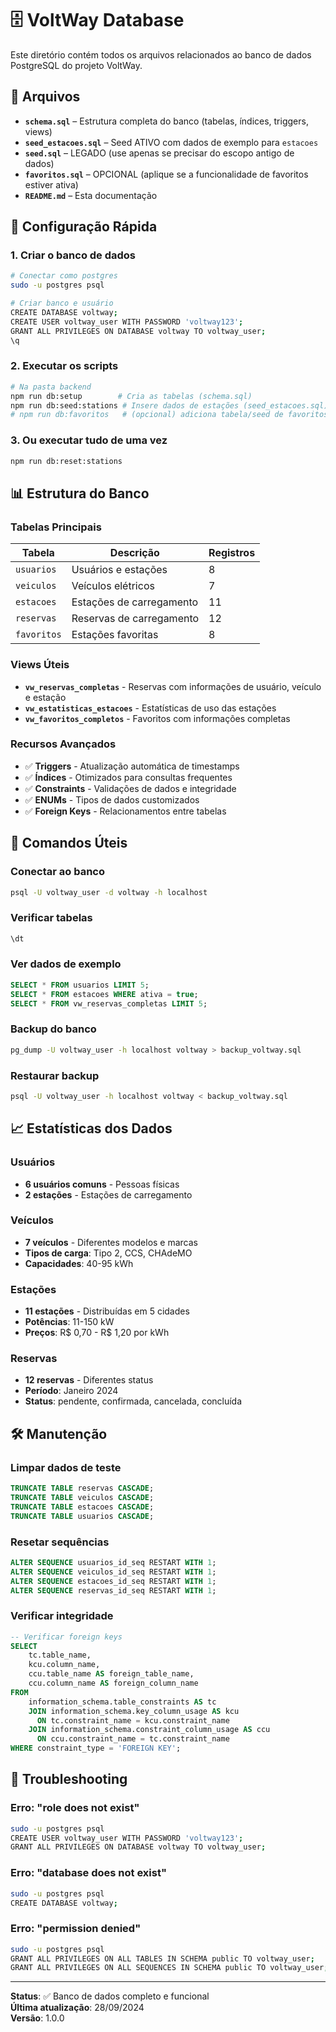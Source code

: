 # 🗄️ VoltWay Database

Este diretório contém todos os arquivos relacionados ao banco de dados PostgreSQL do projeto VoltWay.

## 📁 Arquivos

- **`schema.sql`** – Estrutura completa do banco (tabelas, índices, triggers, views)
- **`seed_estacoes.sql`** – Seed ATIVO com dados de exemplo para `estacoes`
- **`seed.sql`** – LEGADO (use apenas se precisar do escopo antigo de dados)
- **`favoritos.sql`** – OPCIONAL (aplique se a funcionalidade de favoritos estiver ativa)
- **`README.md`** – Esta documentação

## 🚀 Configuração Rápida

### 1. Criar o banco de dados
```bash
# Conectar como postgres
sudo -u postgres psql

# Criar banco e usuário
CREATE DATABASE voltway;
CREATE USER voltway_user WITH PASSWORD 'voltway123';
GRANT ALL PRIVILEGES ON DATABASE voltway TO voltway_user;
\q
```

### 2. Executar os scripts
```bash
# Na pasta backend
npm run db:setup        # Cria as tabelas (schema.sql)
npm run db:seed:stations # Insere dados de estações (seed_estacoes.sql)
# npm run db:favoritos   # (opcional) adiciona tabela/seed de favoritos
```

### 3. Ou executar tudo de uma vez
```bash
npm run db:reset:stations
```

## 📊 Estrutura do Banco

### Tabelas Principais

| Tabela | Descrição | Registros |
|--------|-----------|-----------|
| `usuarios` | Usuários e estações | 8 |
| `veiculos` | Veículos elétricos | 7 |
| `estacoes` | Estações de carregamento | 11 |
| `reservas` | Reservas de carregamento | 12 |
| `favoritos` | Estações favoritas | 8 |

### Views Úteis

- **`vw_reservas_completas`** - Reservas com informações de usuário, veículo e estação
- **`vw_estatisticas_estacoes`** - Estatísticas de uso das estações
- **`vw_favoritos_completos`** - Favoritos com informações completas

### Recursos Avançados

- ✅ **Triggers** - Atualização automática de timestamps
- ✅ **Índices** - Otimizados para consultas frequentes
- ✅ **Constraints** - Validações de dados e integridade
- ✅ **ENUMs** - Tipos de dados customizados
- ✅ **Foreign Keys** - Relacionamentos entre tabelas

## 🔧 Comandos Úteis

### Conectar ao banco
```bash
psql -U voltway_user -d voltway -h localhost
```

### Verificar tabelas
```sql
\dt
```

### Ver dados de exemplo
```sql
SELECT * FROM usuarios LIMIT 5;
SELECT * FROM estacoes WHERE ativa = true;
SELECT * FROM vw_reservas_completas LIMIT 5;
```

### Backup do banco
```bash
pg_dump -U voltway_user -h localhost voltway > backup_voltway.sql
```

### Restaurar backup
```bash
psql -U voltway_user -h localhost voltway < backup_voltway.sql
```

## 📈 Estatísticas dos Dados

### Usuários
- **6 usuários comuns** - Pessoas físicas
- **2 estações** - Estações de carregamento

### Veículos
- **7 veículos** - Diferentes modelos e marcas
- **Tipos de carga**: Tipo 2, CCS, CHAdeMO
- **Capacidades**: 40-95 kWh

### Estações
- **11 estações** - Distribuídas em 5 cidades
- **Potências**: 11-150 kW
- **Preços**: R$ 0,70 - R$ 1,20 por kWh

### Reservas
- **12 reservas** - Diferentes status
- **Período**: Janeiro 2024
- **Status**: pendente, confirmada, cancelada, concluída

## 🛠️ Manutenção

### Limpar dados de teste
```sql
TRUNCATE TABLE reservas CASCADE;
TRUNCATE TABLE veiculos CASCADE;
TRUNCATE TABLE estacoes CASCADE;
TRUNCATE TABLE usuarios CASCADE;
```

### Resetar sequências
```sql
ALTER SEQUENCE usuarios_id_seq RESTART WITH 1;
ALTER SEQUENCE veiculos_id_seq RESTART WITH 1;
ALTER SEQUENCE estacoes_id_seq RESTART WITH 1;
ALTER SEQUENCE reservas_id_seq RESTART WITH 1;
```

### Verificar integridade
```sql
-- Verificar foreign keys
SELECT 
    tc.table_name, 
    kcu.column_name, 
    ccu.table_name AS foreign_table_name,
    ccu.column_name AS foreign_column_name 
FROM 
    information_schema.table_constraints AS tc 
    JOIN information_schema.key_column_usage AS kcu
      ON tc.constraint_name = kcu.constraint_name
    JOIN information_schema.constraint_column_usage AS ccu
      ON ccu.constraint_name = tc.constraint_name
WHERE constraint_type = 'FOREIGN KEY';
```

## 🚨 Troubleshooting

### Erro: "role does not exist"
```bash
sudo -u postgres psql
CREATE USER voltway_user WITH PASSWORD 'voltway123';
GRANT ALL PRIVILEGES ON DATABASE voltway TO voltway_user;
```

### Erro: "database does not exist"
```bash
sudo -u postgres psql
CREATE DATABASE voltway;
```

### Erro: "permission denied"
```bash
sudo -u postgres psql
GRANT ALL PRIVILEGES ON ALL TABLES IN SCHEMA public TO voltway_user;
GRANT ALL PRIVILEGES ON ALL SEQUENCES IN SCHEMA public TO voltway_user;
```

---

**Status**: ✅ Banco de dados completo e funcional  
**Última atualização**: 28/09/2024  
**Versão**: 1.0.0
